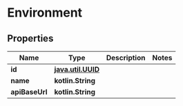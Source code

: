 
# Environment

## Properties
Name | Type | Description | Notes
------------ | ------------- | ------------- | -------------
**id** | [**java.util.UUID**](java.util.UUID.md) |  | 
**name** | **kotlin.String** |  | 
**apiBaseUrl** | **kotlin.String** |  | 



